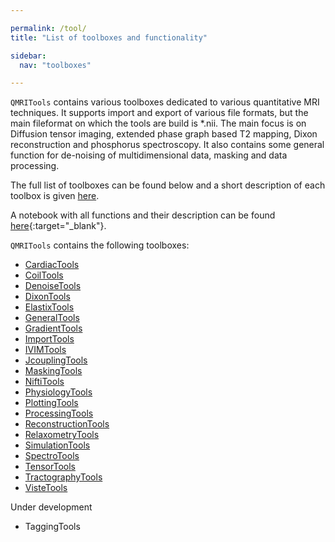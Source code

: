 ```yaml
---

permalink: /tool/
title: "List of toolboxes and functionality"

sidebar:
  nav: "toolboxes"

---
```


`QMRITools` contains various toolboxes dedicated to various quantitative MRI techniques. It supports 
import and export of various file formats, but the main fileformat on which the tools are build is *.nii. The main focus is on Diffusion tensor imaging, extended phase graph based T2 mapping, Dixon reconstruction and phosphorus spectroscopy. It also contains some general function for de-noising of multidimensional data, masking and data processing. 

The full list of toolboxes can be found below and a short description of each toolbox is given [here](../tool/description). 

A notebook with all functions and their description can be found [here](https://github.com/mfroeling/QMRITools/blob/master/QMRITools/All-Functions.nb){:target="_blank"}.

`QMRITools` contains the following toolboxes:

-   [CardiacTools](../tool/description/#cardiactools-)
-   [CoilTools](../tool/description/#coiltools-)
-   [DenoiseTools](../tool/description/#denoisetools-)
-   [DixonTools](../tool/description/#dixontools-)
-   [ElastixTools](../tool/description/#elasitxtools-)
-   [GeneralTools](../tool/description/#generaltools-)
-   [GradientTools](../tool/description/#gradienttools-)
-   [ImportTools](../tool/description/#importtools-)
-   [IVIMTools](../tool/description/#ivimtools-)
-   [JcouplingTools](../tool/description/#jcouplingtools-)
-   [MaskingTools](../tool/description/#maskingtools-)
-   [NiftiTools](../tool/description/#niftitools-)
-   [PhysiologyTools](../tool/description/#psysiologytools-)
-   [PlottingTools](../tool/description/#plottingtools-)
-   [ProcessingTools](../tool/description/#processingtools-)
-   [ReconstructionTools](../tool/description/#reconstructiontools-)
-   [RelaxometryTools](../tool/description/#relaxometrytools-)
-   [SimulationTools](../tool/description/#simulationtools-)
-   [SpectroTools](../tool/description/#spectrotools-)
-   [TensorTools](../tool/description/#tensortools-)
-   [TractographyTools](../tool/description/#tractographytools-)
-   [VisteTools](../tool/description/#vistetools-)

Under development

-   TaggingTools
